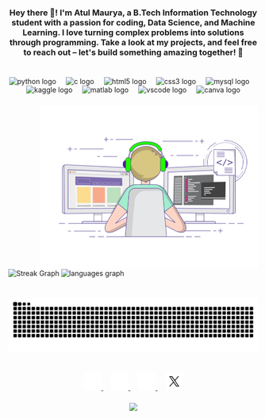 <h3 align="center">Hey there 👋! I'm Atul Maurya, a B.Tech Information Technology student with a passion for coding, Data Science, and Machine Learning. I love turning complex problems into solutions through programming. Take a look at my projects, and feel free to reach out – let's build something amazing together! 🚀</h3>

###

<br clear="both">

<div align="center">
  <img src="https://cdn.simpleicons.org/python/3776AB" height="40" alt="python logo"  />
  <img width="12" />
  <img src="https://cdn.jsdelivr.net/gh/devicons/devicon/icons/c/c-original.svg" height="40" alt="c logo"  />
  <img width="12" />
  <img src="https://skillicons.dev/icons?i=html" height="40" alt="html5 logo"  />
  <img width="12" />
  <img src="https://skillicons.dev/icons?i=css" height="40" alt="css3 logo"  />
  <img width="12" />
  <img src="https://skillicons.dev/icons?i=mysql" height="40" alt="mysql logo"  />
  <img width="12" />
  <img src="https://cdn.simpleicons.org/kaggle/20BEFF" height="40" alt="kaggle logo"  />
  <img width="12" />
  <img src="https://cdn.jsdelivr.net/gh/devicons/devicon/icons/matlab/matlab-line.svg" height="40" alt="matlab logo"  />
  <img width="12" />
  <img src="https://cdn.jsdelivr.net/gh/devicons/devicon/icons/vscode/vscode-original-wordmark.svg" height="40" alt="vscode logo"  />
  <img width="12" />
  <img src="https://cdn.jsdelivr.net/gh/devicons/devicon/icons/canva/canva-original.svg" height="40" alt="canva logo"  />
</div>

###

<img align="right" height="330" src="https://raw.githubusercontent.com/atul-maurya-30/atul-maurya-30/refs/heads/main/68747470733a2f2f696d616765732e73717561726573706163652d63646e2e636f6d2f636f6e74656e742f76312f3537363966633430316236333162616231616464623261622f313534313538303631313632342d5445363451474b524a473853574149555%20(1).gif"  />

###

<div align="left">
  <img src="https://streak-stats.demolab.com?user=atul-maurya-30&theme=dark&hide_border=true"height="150" alt="Streak Graph" />
  <img src="https://github-readme-stats.vercel.app/api/top-langs?username=atul-maurya-30&locale=en&hide_title=false&layout=compact&card_width=320&langs_count=5&theme=dracula&hide_border=true" height="166" alt="languages graph"  />
</div>

###

<br clear="both">

<img src="https://raw.githubusercontent.com/atul-maurya-30/atul-maurya-30/output/snake.svg" alt="Snake animation" />

###

<br clear="both">

<div align="center">
  <a href="https://www.youtube.com/@kashi_ff__" target="_blank">
    <img src="https://github.com/atul-maurya-30/atul-maurya-30/blob/main/youtube.png" height="35"/>
  </a>&nbsp;&nbsp;&nbsp;
  <a href="mailto:atulsrnvm9235@gmail.com" target="_blank">
    <img src="https://github.com/atul-maurya-30/atul-maurya-30/blob/main/email.png" height="35"/>
  </a>&nbsp;&nbsp;&nbsp;
  <a href="https://www.linkedin.com/in/atul-maurya-30" target="_blank">
    <img src="https://github.com/atul-maurya-30/atul-maurya-30/blob/main/linkedin.png" height="35"/>
  </a>&nbsp;&nbsp;&nbsp;
  <a href="https://x.com/atul_maurya_30" target="_blank">
    <img src="https://github.com/atul-maurya-30/atul-maurya-30/blob/main/x.png" height="35"/>
  </a>
</div>




###

<div align="center">
  <img src="https://profile-counter.glitch.me/atul-maurya-30/count.svg?"  />
</div>

###
